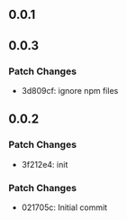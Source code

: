 ## 0.0.1

## 0.0.3

### Patch Changes

- 3d809cf: ignore npm files

## 0.0.2

### Patch Changes

- 3f212e4: init

### Patch Changes

- 021705c: Initial commit
